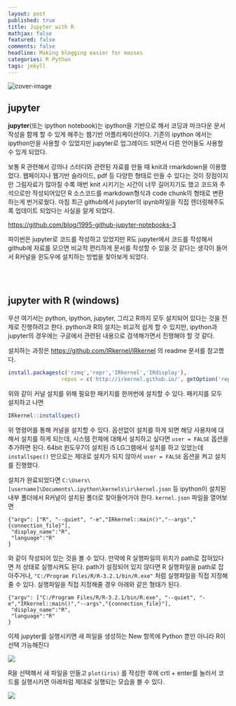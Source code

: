 ```yaml
---
layout: post
published: true
title: Jupyter with R
mathjax: false
featured: false
comments: false
headline: Making blogging easier for masses
categories: R Python
tags: jekyll
---
```


![cover-image](../../../images/rocks-waves.jpg)

## jupyter

**jupyter**(또는 ipython notebook)는 ipython을 기반으로 해서 코딩과 마크다운 문서작성을 함께 할 수 있게 해주는 웹기반 어플리케이션이다. 기존의 ipython 에서는 ipython만을 사용할 수 있었지만 jupyter로 업그레이드 되면서 다른 언어들도 사용할 수 있게 되었다. 

보통 R 관련해서 강의나 스터디와 관련된 자료를 만들 때 knit과 rmarkdown을 이용했었다. 웹페이지나 웹기반 슬라이드, pdf 등 다양한 형태로 만들 수 있다는 것이 장점이지만 그림자료가 많아질 수록 매번 knit 시키기는 시간이 너무 길어지기도 했고 코드와 주석으로만 작성되어있던 R 소스코드를 markdown형식과 code chunk의 형태로 변환하는게 번거로웠다. 마침 최근 github에서 jupyter의 ipynb파일을 직접 렌더링해주도록 업데이트 되었다는 사실을 알게 되었다. 

<https://github.com/blog/1995-github-jupyter-notebooks-3>

파이썬은 jupyter로 코드를 작성하고 있었지만 R도 jupyter에서 코드를 작성해서 github에 자료를 모으면 비교적 편리하게 문서를 작성할 수 있을 것 같다는 생각이 들어서 R커널을 윈도우에 설치하는 방법을 찾아보게 되었다.

<br />
<br />

## jupyter with R (windows)

우선 여기서는 python, ipython, jupyter, 그리고 R까지 모두 설치되어 있다는 것을 전제로 진행하려고 한다. python과 R의 설치는 비교적 쉽게 할 수 있지만, ipython과 jupyter의 경우에는 구글에서 관련된 내용으로 검색해가면서 진행해야 할 것 같다. 

설치하는 과정은 <https://github.com/IRkernel/IRkernel> 의 readme 문서를 참고했다. 

```r
install.packages(c('rzmq','repr','IRkernel','IRdisplay'),
                 repos = c('http://irkernel.github.io/', getOption('repos')))
```

위와 같이 커널 설치를 위해 필요한 패키지를 한꺼번에 설치할 수 있다. 패키지를 모두 설치하고 나면

```r
IRkernel::installspec()
```
위 명령어를 통해 커널을 설치할 수 있다. 옵션없이 설치를 하게 되면 해당 사용자에 대해서 설치를 하게 되는데, 시스템 전체에 대해서 설치하고 싶다면 `user = FALSE` 옵션을 추가하면 된다. 64bit 윈도우7이 설치된 i5 LG그램에서 설치를 하고 있었는데 `installspec()` 만으로는 제대로 설치가 되지 않아서 `user = FALSE` 옵션을 켜고 설치를 진행했다. 

설치가 완료되었다면 `C:\Users\[username]\Documents\.ipython\kernels\ir\kernel.json` 등 ipython이 설치된 내부 폴더에서 R커널이 설치된 폴더로 찾아들어가야 한다. `kernel.json` 파일을 열어보면

```
{"argv": ["R", "--quiet", "-e","IRkernel::main()","--args","{connection_file}"],
 "display_name":"R",
 "language":"R"
}
```
와 같이 작성되어 있는 것을 볼 수 있다. 만약에 R 실행파일의 위치가 path로 잡혀있다면 저 상태로 실행시켜도 된다. path가 설정되어 있지 않다면 R 실행파일을 path로 잡아주거나, `"C:/Program Files/R/R-3.2.1/bin/R.exe"` 처럼 실행파일을 직접 지정해줄 수 있다. 실행파일을 직접 지정해줄 경우 아래와 같은 형태가 된다. 

```
{"argv": ["C:/Program Files/R/R-3.2.1/bin/R.exe", "--quiet", "-e","IRkernel::main()","--args","{connection_file}"],
 "display_name":"R",
 "language":"R"
}
```

이제 jupyter를 실행시키면 새 파일을 생성하는 New 항목에 Python 뿐만 아니라 R이 선택 가능해진다

![](http://dl.dropbox.com/s/yuhz7jc2b5but7g/jupyterwithr00.PNG)

R을 선택해서 새 파일을 만들고 `plot(iris)` 를 작성한 후에 crtl + enter를 눌러서 코드를 실행시키면 아래처럼 제대로 실행되는 모습을 볼 수 있다.

![](http://dl.dropbox.com/s/m98koj5ytjgr54r/jupyterwithr01.PNG)